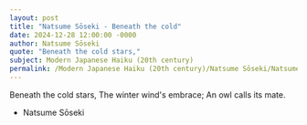 ```yaml
---
layout: post
title: "Natsume Sōseki - Beneath the cold"
date: 2024-12-28 12:00:00 -0000
author: Natsume Sōseki
quote: "Beneath the cold stars,"
subject: Modern Japanese Haiku (20th century)
permalink: /Modern Japanese Haiku (20th century)/Natsume Sōseki/Natsume Sōseki - Beneath the cold
---
```


Beneath the cold stars,
The winter wind's embrace;
An owl calls its mate.

- Natsume Sōseki
